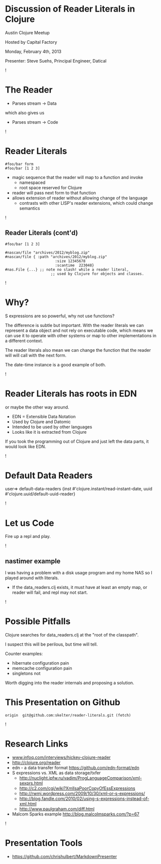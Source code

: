 Discussion of Reader Literals in Clojure
=========================

Austin Clojure Meetup

Hosted by Capital Factory

Monday, February 4th, 2013

Presenter: Steve Suehs, Principal Engineer, Datical  

!

The Reader
========
* Parses stream -> Data

which also gives us

* Parses stream -> Code

!

Reader Literals
==========

```
#foo/bar form
#foo/bar [1 2 3]
```

* magic sequence that the reader will map to a function and invoke
  * namespaced
  * root space reserved for Clojure
* reader will pass next form to that function
* allows extension of reader without allowing change of the language
   * contrasts with other LISP's reader extensions, which could change semantics

! 

Reader Literals (cont'd)
--------------------

```
#foo/bar [1 2 3]

#nascan/file "archives/2012/myblog.zip"
#nascan/file { :path "archives/2012/myblog.zip" 
                       :size 12345678
                       :scantime  223048}
#nas.File {...} ;; note no slash! while a reader literal, 
                     ;; used by Clojure for objects and classes.
```


!

Why?
====
S expressions are so powerful, why not use functions?

The difference is subtle but important.  With the reader literals we can
represent a data object and not rely on executable code, which means
we can use it to operate with other systems or map to other
implementations in a different context. 

The reader literals also mean we can change the function that the
reader will will call with the next form.

The date-time instance is a good example of both.

!

Reader Literals has roots in EDN
======================
or maybe the other way around.

* EDN = Extensible Data Notation
* Used by Clojure and Datomic
* Intended to be used by other languages
* Looks like it is extracted from Clojure

If you took the programming out of Clojure and just left the data
parts, it would look like EDN.

!

Default Data Readers
===============
   user=> default-data-readers
   {inst #'clojure.instant/read-instant-date, uuid #'clojure.uuid/default-uuid-reader}

!

Let us Code
=========

Fire up a repl and play.

!

nastimer example
---------------
I was having a problem with a disk usage program and my home NAS
so I played around with literals.

* If the data_readers.clj exists, it must have at least an empty map,
  or reader will fail, and repl may not start.

!

Possible Pitfalls
===========

Clojure searches for data_readers.clj at the "root of the classpath".

I suspect this will be perilous, but time will tell.

Counter examples:

* hibernate configuration pain
* memcache configuration pain
* singletons not 

Worth digging into the reader internals and proposing a solution.

This Presentation on Github
===================
```
origin	git@github.com:skelter/reader-literals.git (fetch)
```

!

Research Links
==========

* www.infoq.com/interviews/hickey-clojure-reader
* http://clojure.org/reader
* edn - a data transfer format https://github.com/edn-format/edn
* S expressions vs. XML as data storage/txfer
   * http://nuclight.ipfw.ru/vadim/ProgLanguageComparison/xml-sexprs.html
   * http://c2.com/cgi/wiki?XmlIsaPoorCopyOfEssExpressions
   * http://rwmj.wordpress.com/2009/10/30/xml-or-s-expressions/
   * http://blog.fandle.com/2010/02/using-s-expressions-instead-of-xml.html
   * http://www.paulgraham.com/diff.html
* Malcom Sparks example
   http://blog.malcolmsparks.com/?p=67

!

Presentation Tools
=============
* https://github.com/chrishulbert/MarkdownPresenter

